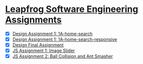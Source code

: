 # [Leapfrog Software Engineering Assignments](https://joneshshrestha.github.io/leapfrog-assignments/)

- [x] [Design Assignment 1: 1A-home-search](https://joneshshrestha.github.io/leapfrog-assignments/design/1A-home-search/index.html)
- [x] [Design Assignment 1: 1A-home-search-responsive](https://joneshshrestha.github.io/leapfrog-assignments/design/1A-home-search-responsive/index.html)
- [x] [Design Final Assignment](https://joneshshrestha.github.io/leapfrog-assignments/design/Design%20Final%20Project/index.html)
- [x] [JS Assignment 1: Image Slider](https://joneshshrestha.github.io/leapfrog-assignments/JavaScript/Image%20Slider/index.html)
- [x] [JS Assignment 2: Ball Collision and Ant Smasher](https://joneshshrestha.github.io/leapfrog-assignments/JavaScript/Ball%20Collision%20and%20Ant%20Smasher/index.html)
